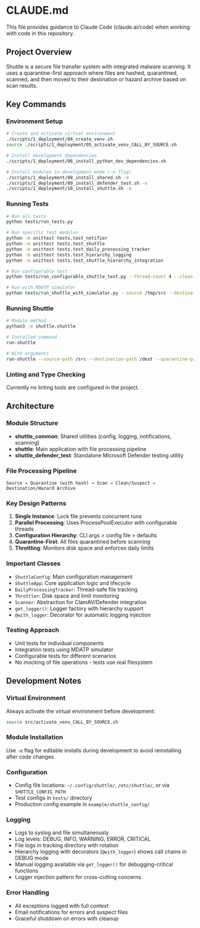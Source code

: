 # CLAUDE.md

This file provides guidance to Claude Code (claude.ai/code) when working with code in this repository.

## Project Overview

Shuttle is a secure file transfer system with integrated malware scanning. It uses a quarantine-first approach where files are hashed, quarantined, scanned, and then moved to their destination or hazard archive based on scan results.

## Key Commands

### Environment Setup
```bash
# Create and activate virtual environment
./scripts/1_deployment/04_create_venv.sh
source ./scripts/1_deployment/05_activate_venv_CALL_BY_SOURCE.sh

# Install development dependencies
./scripts/1_deployment/06_install_python_dev_dependencies.sh

# Install modules in development mode (-e flag)
./scripts/1_deployment/08_install_shared.sh -e
./scripts/1_deployment/09_install_defender_test.sh -e
./scripts/1_deployment/10_install_shuttle.sh -e
```

### Running Tests
```bash
# Run all tests
python tests/run_tests.py

# Run specific test modules
python -m unittest tests.test_notifier
python -m unittest tests.test_shuttle
python -m unittest tests.test_daily_processing_tracker
python -m unittest tests.test_hierarchy_logging
python -m unittest tests.test_shuttle_hierarchy_integration

# Run configurable test
python tests/run_configurable_shuttle_test.py --thread-count 4 --clean-file-count 10

# Run with MDATP simulator
python tests/run_shuttle_with_simulator.py --source /tmp/src --destination /tmp/dest
```

### Running Shuttle
```bash
# Module method
python3 -m shuttle.shuttle

# Installed command
run-shuttle

# With arguments
run-shuttle --source-path /src --destination-path /dest --quarantine-path /quarantine
```

### Linting and Type Checking
Currently no linting tools are configured in the project.

## Architecture

### Module Structure
- **shuttle_common**: Shared utilities (config, logging, notifications, scanning)
- **shuttle**: Main application with file processing pipeline
- **shuttle_defender_test**: Standalone Microsoft Defender testing utility

### File Processing Pipeline
```
Source → Quarantine (with hash) → Scan → Clean/Suspect → Destination/Hazard Archive
```

### Key Design Patterns
1. **Single Instance**: Lock file prevents concurrent runs
2. **Parallel Processing**: Uses ProcessPoolExecutor with configurable threads
3. **Configuration Hierarchy**: CLI args > config file > defaults
4. **Quarantine-First**: All files quarantined before scanning
5. **Throttling**: Monitors disk space and enforces daily limits

### Important Classes
- `ShuttleConfig`: Main configuration management
- `ShuttleApp`: Core application logic and lifecycle
- `DailyProcessingTracker`: Thread-safe file tracking
- `Throttler`: Disk space and limit monitoring
- `Scanner`: Abstraction for ClamAV/Defender integration
- `get_logger()`: Logger factory with hierarchy support
- `@with_logger`: Decorator for automatic logging injection

### Testing Approach
- Unit tests for individual components
- Integration tests using MDATP simulator
- Configurable tests for different scenarios
- No mocking of file operations - tests use real filesystem

## Development Notes

### Virtual Environment
Always activate the virtual environment before development:
```bash
source src/activate_venv_CALL_BY_SOURCE.sh
```

### Module Installation
Use `-e` flag for editable installs during development to avoid reinstalling after code changes.

### Configuration
- Config file locations: `~/.config/shuttle/`, `/etc/shuttle/`, or via `SHUTTLE_CONFIG_PATH`
- Test configs in `tests/` directory
- Production config example in `example/shuttle_config/`

### Logging
- Logs to syslog and file simultaneously
- Log levels: DEBUG, INFO, WARNING, ERROR, CRITICAL
- File logs in tracking directory with rotation
- Hierarchy logging with decorators (`@with_logger`) shows call chains in DEBUG mode
- Manual logging available via `get_logger()` for debugging-critical functions
- Logger injection pattern for cross-cutting concerns

### Error Handling
- All exceptions logged with full context
- Email notifications for errors and suspect files
- Graceful shutdown on errors with cleanup